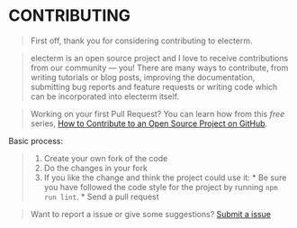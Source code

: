 # CONTRIBUTING

>First off, thank you for considering contributing to electerm.

> electerm is an open source project and I love to receive contributions from our community — you! There are many ways to contribute, from writing tutorials or blog posts, improving the documentation, submitting bug reports and feature requests or writing code which can be incorporated into electerm itself.

> Working on your first Pull Request? You can learn how from this *free* series, [How to Contribute to an Open Source Project on GitHub](https://egghead.io/series/how-to-contribute-to-an-open-source-project-on-github).

Basic process:

>1. Create your own fork of the code
>2. Do the changes in your fork
>3. If you like the change and think the project could use it:
    * Be sure you have followed the code style for the project by running `npm run lint`.
    * Send a pull request

> Want to report a issue or give some suggestions?
[Submit a issue](https://github.com/electerm/electerm/issues/new)
